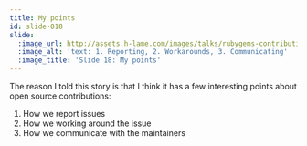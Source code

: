 ```yaml
---
title: My points
id: slide-018
slide:
  :image_url: http://assets.h-lame.com/images/talks/rubygems-contribution/slides/018.png
  :image_alt: 'text: 1. Reporting, 2. Workarounds, 3. Communicating'
  :image_title: 'Slide 18: My points'
---
```

The reason I told this story is that I think it has a few interesting points about open source contributions:

1. How we report issues
1. How we working around the issue
1. How we communicate with the maintainers
